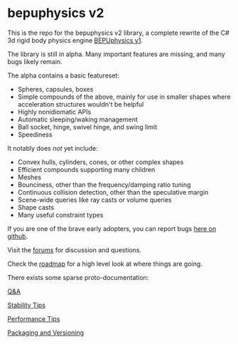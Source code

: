 # bepuphysics v2

This is the repo for the bepuphysics v2 library, a complete rewrite of the C# 3d rigid body physics engine [BEPUphysics v1](https://github.com/bepu/bepuphysics1).

The library is still in alpha. Many important features are missing, and many bugs likely remain.

The alpha contains a basic featureset:
- Spheres, capsules, boxes
- Simple compounds of the above, mainly for use in smaller shapes where acceleration structures wouldn't be helpful
- Highly nonidiomatic APIs
- Automatic sleeping/waking management
- Ball socket, hinge, swivel hinge, and swing limit
- Speediness

It notably does *not* yet include:
- Convex hulls, cylinders, cones, or other complex shapes 
- Efficient compounds supporting many children
- Meshes
- Bounciness, other than the frequency/damping ratio tuning
- Continuous collision detection, other than the speculative margin
- Scene-wide queries like ray casts or volume queries
- Shape casts
- Many useful constraint types

If you are one of the brave early adopters, you can report bugs [here on github](../../issues). 

Visit the [forums](https://forum.bepuentertainment.com) for discussion and questions.

Check the [roadmap](Documentation/roadmap.md) for a high level look at where things are going.

There exists some sparse proto-documentation:

[Q&A](Documentation/QuestionsAndAnswers.md)

[Stability Tips](Documentation/StabilityTips.md)

[Performance Tips](Documentation/PerformanceTips.md)

[Packaging and Versioning](Documentation/PackagingAndVersioning.md)

